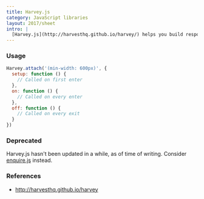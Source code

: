 ```yaml
---
title: Harvey.js
category: JavaScript libraries
layout: 2017/sheet
intro: |
  [Harvey.js](http://harvesthq.github.io/harvey/) helps you build responsive interfaces.
---
```


### Usage

```js
Harvey.attach('(min-width: 600px)', {
  setup: function () {
    // Called on first enter
  },
  on: function () {
    // Called on every enter
  },
  off: function () {
    // Called on every exit
  }
})
```

### Deprecated

Harvey.js hasn't been updated in a while, as of time of writing. Consider [enquire.js](https://github.com/WickyNilliams/enquire.js) instead.

### References

* <http://harvesthq.github.io/harvey>
